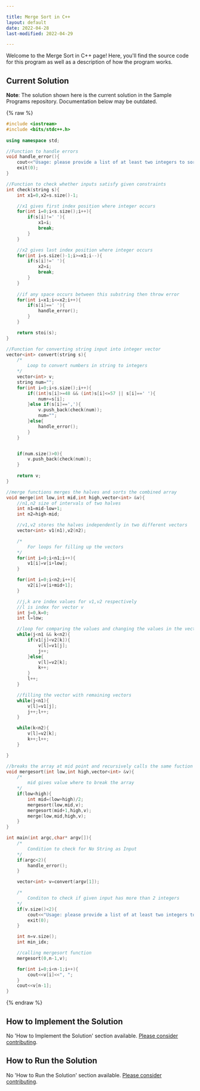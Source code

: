 ```yaml
---

title: Merge Sort in C++
layout: default
date: 2022-04-28
last-modified: 2022-04-29

---
```


Welcome to the Merge Sort in C++ page! Here, you'll find the source code for this program as well as a description of how the program works.

## Current Solution

**Note**: The solution shown here is the current solution in the Sample Programs repository. Documentation below may be outdated.

{% raw %}

```C++
#include <iostream>
#include <bits/stdc++.h>
 
using namespace std;

//Function to handle errors
void handle_error(){
	cout<<"Usage: please provide a list of at least two integers to sort in the format \"1, 2, 3, 4, 5\""<<endl;
	exit(0);
}

//Function to check whether inputs satisfy given constraints
int check(string s){
	int x1=0,x2=s.size()-1;

	//x1 gives first index position where integer occurs
	for(int i=0;i<s.size();i++){
		if(s[i]!=' '){
			x1=i;
			break;
		}
	}

	//x2 gives last index position where integer occurs
	for(int i=s.size()-1;i>=x1;i--){
		if(s[i]!=' '){
			x2=i;
			break;
		}
	}
	
	//if any space occurs between this substring then throw error
	for(int i=x1;i<=x2;i++){
		if(s[i]==' '){
			handle_error();
		}
	}

	return stoi(s);
}

//Function for converting string input into integer vector 
vector<int> convert(string s){
	/*
		Loop to convert numbers in string to integers
	*/
	vector<int> v;
	string num="";
	for(int i=0;i<s.size();i++){
		if((int)s[i]>=48 && (int)s[i]<=57 || s[i]==' '){
			num+=s[i];
		}else if(s[i]==','){
			v.push_back(check(num));
			num="";
		}else{
			handle_error();	
		}
	}


	if(num.size()>0){
		v.push_back(check(num));
	}
	
	return v;
}

//merge functions merges the halves and sorts the combined array 
void merge(int low,int mid,int high,vector<int> &v){
	//n1,n2 size of intervals of two halves
	int n1=mid-low+1;
	int n2=high-mid;

	//v1,v2 stores the halves independently in two different vectors
	vector<int> v1(n1),v2(n2);

	/*
		For loops for filling up the vectors
	*/
	for(int i=0;i<n1;i++){
		v1[i]=v[i+low];
	}

	for(int i=0;i<n2;i++){
		v2[i]=v[i+mid+1];
	}

	//j,k are index values for v1,v2 respectively
	//l is index for vector v
	int j=0,k=0;
	int l=low;

	//loop for comparing the values and changing the values in the vector v
	while(j<n1 && k<n2){
		if(v1[j]<v2[k]){
			v[l]=v1[j];
			j++;
		}else{
			v[l]=v2[k];
			k++;
		}
		l++;
	}

	//filling the vector with remaining vectors
	while(j<n1){
		v[l]=v1[j];
		j++;l++;
	}

	while(k<n2){
		v[l]=v2[k];
		k++;l++;
	}

}

//breaks the array at mid point and recursively calls the same fuction
void mergesort(int low,int high,vector<int> &v){
	/*
		mid gives value where to break the array
	*/
	if(low<high){
		int mid=(low+high)/2;
		mergesort(low,mid,v);
		mergesort(mid+1,high,v);
		merge(low,mid,high,v);
	}
}

int main(int argc,char* argv[]){
	/*
		Condition to check for No String as Input
	*/
	if(argc<2){
		handle_error();
	}

	vector<int> v=convert(argv[1]);

	/*
		Conditon to check if given input has more than 2 integers
	*/
	if(v.size()<2){
		cout<<"Usage: please provide a list of at least two integers to sort in the format \"1, 2, 3, 4, 5\""<<endl;
		exit(0);
	}

	int n=v.size();
	int min_idx;

	//calling mergesort function
	mergesort(0,n-1,v);

	for(int i=0;i<n-1;i++){
		cout<<v[i]<<", ";
	}
	cout<<v[n-1];
}
```

{% endraw %}

## How to Implement the Solution

No 'How to Implement the Solution' section available. [Please consider contributing](https://github.com/TheRenegadeCoder/sample-programs-website).

## How to Run the Solution

No 'How to Run the Solution' section available. [Please consider contributing](https://github.com/TheRenegadeCoder/sample-programs-website).